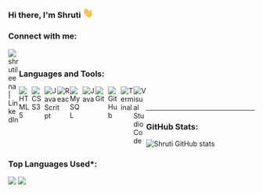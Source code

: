 ### Hi there, I'm Shruti <img src="https://github.com/shrutileena/shrutileena/blob/master/assets/hi.gif" width="22px">

### Connect with me:

[<img align="left" alt="shrutileena | LinkedIn" width="22px" src="https://cdn.jsdelivr.net/npm/simple-icons@v3/icons/linkedin.svg" />][linkedin]

<br />

### Languages and Tools:

<img align="left" alt="HTML5" width="26px" src="" />
<img align="left" alt="CSS3" width="26px" src="" />
<img align="left" alt="JavaScript" width="26px" src="" />
<img align="left" alt="React" width="26px" src="" />
<img align="left" alt="MySQL" width="26px" src="" />
<img align="left" alt="Java" width="26px" src="" />
<img align="left" alt="Git" width="26px" src="" />
<img align="left" alt="GitHub" width="26px" src="" />
<img align="left" alt="Terminal" width="26px" src="" />
<img align="left" alt="Visual Studio Code" width="26px" src="" />

<br />
<br />

---

### GitHub Stats:
![Shruti GitHub stats](https://github-readme-stats.vercel.app/api?username=shrutileena&theme=nord&show_icons=true&count_private=true)

###  Top Languages Used*:
![](https://github-profile-summary-cards.vercel.app/api/cards/repos-per-language?username=shrutileena&theme=nord_dark)
![](https://github-profile-summary-cards.vercel.app/api/cards/most-commit-language?username=shrutileena&theme=nord_dark)

[linkedin]: https://www.linkedin.com/in/shruti-agarwal-7a024b157/